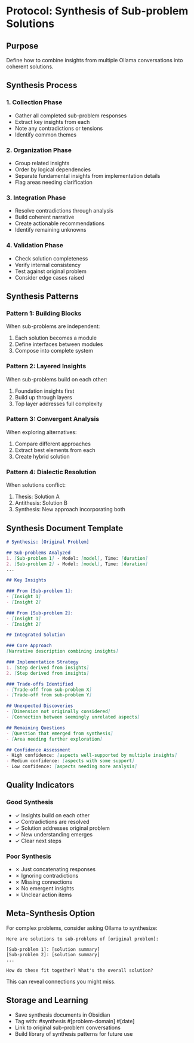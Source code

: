 # Protocol: Synthesis of Sub-problem Solutions

## Purpose
Define how to combine insights from multiple Ollama conversations into coherent solutions.

## Synthesis Process

### 1. Collection Phase
- Gather all completed sub-problem responses
- Extract key insights from each
- Note any contradictions or tensions
- Identify common themes

### 2. Organization Phase
- Group related insights
- Order by logical dependencies
- Separate fundamental insights from implementation details
- Flag areas needing clarification

### 3. Integration Phase
- Resolve contradictions through analysis
- Build coherent narrative
- Create actionable recommendations
- Identify remaining unknowns

### 4. Validation Phase
- Check solution completeness
- Verify internal consistency
- Test against original problem
- Consider edge cases raised

## Synthesis Patterns

### Pattern 1: Building Blocks
When sub-problems are independent:
1. Each solution becomes a module
2. Define interfaces between modules
3. Compose into complete system

### Pattern 2: Layered Insights
When sub-problems build on each other:
1. Foundation insights first
2. Build up through layers
3. Top layer addresses full complexity

### Pattern 3: Convergent Analysis
When exploring alternatives:
1. Compare different approaches
2. Extract best elements from each
3. Create hybrid solution

### Pattern 4: Dialectic Resolution
When solutions conflict:
1. Thesis: Solution A
2. Antithesis: Solution B
3. Synthesis: New approach incorporating both

## Synthesis Document Template

```markdown
# Synthesis: [Original Problem]

## Sub-problems Analyzed
1. [Sub-problem 1] - Model: [model], Time: [duration]
2. [Sub-problem 2] - Model: [model], Time: [duration]
...

## Key Insights

### From [Sub-problem 1]:
- [Insight 1]
- [Insight 2]

### From [Sub-problem 2]:
- [Insight 1]
- [Insight 2]

## Integrated Solution

### Core Approach
[Narrative description combining insights]

### Implementation Strategy
1. [Step derived from insights]
2. [Step derived from insights]

### Trade-offs Identified
- [Trade-off from sub-problem X]
- [Trade-off from sub-problem Y]

## Unexpected Discoveries
- [Dimension not originally considered]
- [Connection between seemingly unrelated aspects]

## Remaining Questions
- [Question that emerged from synthesis]
- [Area needing further exploration]

## Confidence Assessment
- High confidence: [aspects well-supported by multiple insights]
- Medium confidence: [aspects with some support]
- Low confidence: [aspects needing more analysis]
```

## Quality Indicators

### Good Synthesis
- ✓ Insights build on each other
- ✓ Contradictions are resolved
- ✓ Solution addresses original problem
- ✓ New understanding emerges
- ✓ Clear next steps

### Poor Synthesis  
- ✗ Just concatenating responses
- ✗ Ignoring contradictions
- ✗ Missing connections
- ✗ No emergent insights
- ✗ Unclear action items

## Meta-Synthesis Option

For complex problems, consider asking Ollama to synthesize:

```
Here are solutions to sub-problems of [original problem]:

[Sub-problem 1]: [solution summary]
[Sub-problem 2]: [solution summary]
...

How do these fit together? What's the overall solution?
```

This can reveal connections you might miss.

## Storage and Learning

- Save synthesis documents in Obsidian
- Tag with: #synthesis #[problem-domain] #[date]
- Link to original sub-problem conversations
- Build library of synthesis patterns for future use
